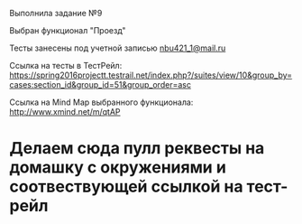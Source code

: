 Выполнила задание №9

Выбран функционал "Проезд"

Тесты занесены под учетной записью nbu421_1@mail.ru

Ссылка на тесты в ТестРейл: https://spring2016projectt.testrail.net/index.php?/suites/view/10&group_by=cases:section_id&group_id=51&group_order=asc

Ссылка на Mind Map выбранного функционала: http://www.xmind.net/m/qtAP

# Делаем сюда пулл реквесты на домашку с окружениями и соотвествующей ссылкой на тест-рейл
